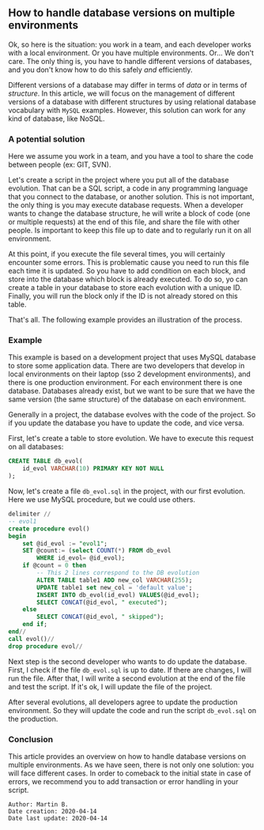## How to handle database versions on multiple environments

Ok, so here is the situation: you work in a team, and each developer works with a local environment. Or  you have multiple environments. Or... We don't care. The only thing is, you have to handle different versions of databases, and you don't know how to do this safely *and* efficiently.  

Different versions of a database may  differ in terms  of *data* or in terms of *structure*. In this article, we will focus on the management of different versions of a database with different structures by using relational database vocabulary with `MySQL` examples. However, this solution can work for any kind of database, like NoSQL.  

### A potential solution

Here we assume you work in a team, and you have a tool to share the code between people (ex: GIT, SVN). 

Let's create a script in the project where you put all of the database evolution. That can be a SQL script, a code in any programming language that you connect to the database, or another solution. This is not important, the only thing is you may execute database requests.
When a developer wants to change the database structure, he will write a block of code (one or multiple requests) at the end of this file, and share the file with other people. Is important to keep this file up to date and to regularly run it on all environment. 

At this point, if you execute the file several times, you will certainly encounter some errors. This is problematic cause you need to run this file each time it is updated. So you have to add condition on each block, and  store into the database which block is already executed. To do so, yo can create a table in your database to store each evolution with a unique ID.  Finally, you will run the block only if the ID is not already stored on this table.

That's all. The following example provides an illustration of the process.

### Example

This example is based on a development project that uses MySQL database to store some application data. There are two developers that develop in local environments on their laptop (sso 2 development environments), and there is one production environment. For each environment there is one database. Databases already exist, but we want to be sure that we have the same version (the same structure) of the database on each environment.

Generally in a project, the database evolves with the code of the project. So if you update the database you have to update the code, and vice versa. 

First, let's create a table to store evolution. We have to execute this request on all databases:

````sql
CREATE TABLE db_evol(
	id_evol VARCHAR(10) PRIMARY KEY NOT NULL
);
````

Now, let's create a file `db_evol.sql` in the project, with our first evolution. Here we use MySQL procedure, but we could use others. 

```sql
delimiter //
-- evol1
create procedure evol() 
begin
	set @id_evol := "evol1";
	SET @count:= (select COUNT(*) FROM db_evol 
        WHERE id_evol= @id_evol);
    if @count = 0 then
    	-- This 2 lines correspond to the DB evolution
		ALTER TABLE table1 ADD new_col VARCHAR(255);
		UPDATE table1 set new_col = 'default value';
		INSERT INTO db_evol(id_evol) VALUES(@id_evol);
        SELECT CONCAT(@id_evol, " executed");
	else
		SELECT CONCAT(@id_evol, " skipped");
	end if;
end//
call evol()//
drop procedure evol//
```

Next step is the second developer who wants to do update the database. First, I check if the file `db_evol.sql` is up to date. If there are changes, I will run the file. After that, I will write a second evolution at the end of the file and test the script. If it's ok, I will update the file of the project.

After several evolutions, all developers agree  to update the production environment. So they will update the code and run the script `db_evol.sql` on the production. 

### Conclusion

This article provides an overview on how to handle database versions on multiple environments. As we have seen, there is  not only one solution:  you will face different cases. In order to comeback to the initial state in case of errors, we recommend you to add transaction or error handling in your script. 


```
Author: Martin B.
Date creation: 2020-04-14
Date last update: 2020-04-14
```
